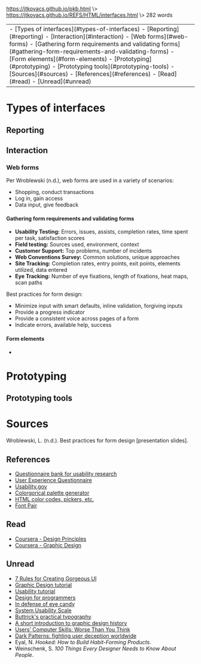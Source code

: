 <p id="path"><a href="../../pkb.html">https://jtkovacs.github.io/pkb.html</a> \> <a href="https://jtkovacs.github.io/REFS/HTML/interfaces.html">https://jtkovacs.github.io/REFS/HTML/interfaces.html</a> \> 282 words </p><table class="TOC"><tr><td>- [Types of interfaces](#types-of-interfaces)
	- [Reporting](#reporting)
	- [Interaction](#interaction)
		- [Web forms](#web-forms)
			- [Gathering form requirements and validating forms](#gathering-form-requirements-and-validating-forms)
			- [Form elements](#form-elements)
- [Prototyping](#prototyping)
	- [Prototyping tools](#prototyping-tools)
- [Sources](#sources)
	- [References](#references)
	- [Read](#read)
	- [Unread](#unread)
</td></tr></table>

# Types of interfaces

## Reporting

## Interaction

### Web forms

Per Wroblewski (n.d.), web forms are used in a variety of scenarios:

- Shopping, conduct transactions
- Log in, gain access
- Data input, give feedback

#### Gathering form requirements and validating forms

- **Usability Testing:** Errors, issues, assists, completion rates, time spent 
per task, satisfaction scores
- **Field testing:** Sources used, environment, context
- **Customer Support:** Top problems, number of incidents
- **Web Conventions Survey:** Common solutions, unique approaches
- **Site Tracking:** Completion rates, entry points, exit points, elements utilized, data entered 
- **Eye Tracking:** Number of eye fixations, length of fixations, heat maps, scan paths 

Best practices for form design:

- Minimize input with smart defaults, inline validation, forgiving inputs
- Provide a progress indicator
- Provide a consistent voice across pages of a form
- Indicate errors, available help, success

#### Form elements

- 

# Prototyping

## Prototyping tools


# Sources

Wroblewski, L. (n.d.). Best practices for form design [presentation slides]. 

## References

- [Questionnaire bank for usability research](http://www.usabilitynet.org/tools/r_questionnaire.htm)
- [User Experience Questionnaire](http://www.ueq-online.org/)
- [Usability.gov](https://www.usability.gov/)
- [Colorgorical palette generator](http://vrl.cs.brown.edu/color)
- [HTML color codes, pickers, etc.](http://htmlcolorcodes.com/)
- [Font Pair](http://fontpair.co/)

## Read

- [Coursera - Design Principles](https://www.coursera.org/learn/design-principles)
- [Coursera - Graphic Design](https://www.coursera.org/learn/fundamentals-of-graphic-design)

## Unread

- [7 Rules for Creating Gorgeous UI](https://medium.com/@erikdkennedy/7-rules-for-creating-gorgeous-ui-part-1-559d4e805cda)
- [Graphic Design tutorial](http://www.afterhoursprogramming.com/tutorial/Graphic-Design/Introduction/)
- [Usability tutorial](http://www.afterhoursprogramming.com/tutorial/Usability/Introduction/)
- [Design for programmers](https://blog.prototypr.io/design-for-programmers-d38c56982cd0#.cx4hjk2o1)
- [In defense of eye candy](http://alistapart.com/article/indefenseofeyecandy)
- [System Usability Scale](https://www.usability.gov/how-to-and-tools/methods/system-usability-scale.html)
- [Buttrick's practical typography](http://practicaltypography.com/index.html#toc)
- [A short introduction to graphic design history](http://www.designhistory.org/index.html)
- [Users’ Computer Skills: Worse Than You Think](https://www.nngroup.com/articles/computer-skill-levels/)
- [Dark Patterns: fighting user deception worldwide](http://darkpatterns.org/)
- Eyal, N. _Hooked: How to Build Habit-Forming Products_.
- Weinschenk, S. _100 Things Every Designer Needs to Know About People_.
